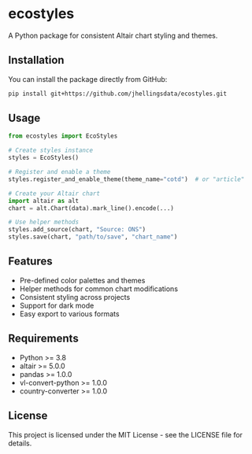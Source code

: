 # ecostyles

A Python package for consistent Altair chart styling and themes.

## Installation

You can install the package directly from GitHub:

```bash
pip install git+https://github.com/jhellingsdata/ecostyles.git
```

## Usage

```python
from ecostyles import EcoStyles

# Create styles instance
styles = EcoStyles()

# Register and enable a theme
styles.register_and_enable_theme(theme_name="cotd")  # or "article"

# Create your Altair chart
import altair as alt
chart = alt.Chart(data).mark_line().encode(...)

# Use helper methods
styles.add_source(chart, "Source: ONS")
styles.save(chart, "path/to/save", "chart_name")
```

## Features

- Pre-defined color palettes and themes
- Helper methods for common chart modifications
- Consistent styling across projects
- Support for dark mode
- Easy export to various formats

## Requirements

- Python >= 3.8
- altair >= 5.0.0
- pandas >= 1.0.0
- vl-convert-python >= 1.0.0
- country-converter >= 1.0.0

## License

This project is licensed under the MIT License - see the LICENSE file for details.
